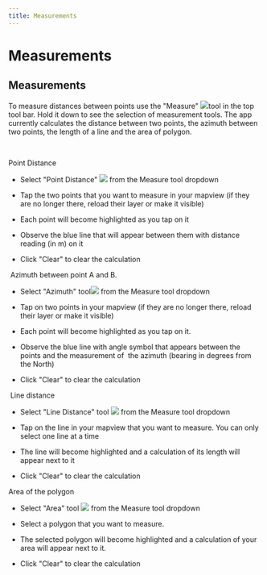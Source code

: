 ```yaml
---
title: Measurements
---
```



Measurements
=========================================================





Measurements
------------

To measure distances between points use the
"Measure" ![](https://lh4.googleusercontent.com/WtUB9y6QlscOjWH3uiDWmr5JNALrVwpZO_F94Z2SnTPSH-Ye_EYzkH0wzS4NHVR3qDg2aCxTXczOXWHrhqYBj5d8lOK5VRm1DNchGF4dADc6mphB43fsD6YI)tool
in the top tool bar. Hold it down to see the selection of measurement
tools. The app currently calculates the distance between two points, the
azimuth between two points, the length of a line and the area of
polygon.

 

Point Distance
 

-   Select "Point     Distance" ![](https://lh6.googleusercontent.com/xYKcbhIePpGnVjePD0I97czcRWW3a19lqGPMVx9nZiDRxQk4Auc4w-wtBRdYo6BerfPwJgPMyFsuSL8uiS7HaS4EYMhxVT9xGbNYPMjfdBQ2vbio_LZOQJaz)    from the Measure tool dropdown

-   Tap the two points that you want to measure in your mapview (if they
    are no longer there, reload their layer or make it visible)

-   Each point will become highlighted as you tap on it

-   Observe the blue line that will appear between them with distance
    reading (in m) on it

-   Click "Clear" to clear the calculation


 Azimuth between point A and B.


-   Select "Azimuth"
    tool![](https://lh4.googleusercontent.com/f5OSahbKoXEMmZ67x99oYqu1OJDW8uhWJVJ46jdZvRsbsxUUez3Xdo9S_44R92q7rQpkclsUN7c3GAoCLtRNMkBf-XEuGhd4gnJwkoTdqYgrmNuUVEaBthYVDQ)    from
    the Measure tool dropdown

-   Tap on two points in your mapview (if they are no longer there,
    reload their layer or make it visible)

-   Each point will become highlighted as you tap on it.

-   Observe the blue line with angle symbol that appears between the
    points and the measurement of  the azimuth (bearing in degrees from
    the North)  

-   Click "Clear" to clear the calculation


 Line distance
 

-   Select "Line Distance" tool ![](https://lh5.googleusercontent.com/u0gR1R22u2qubZYXnqqfQF0BCQRYo0BUiehYSF_H6Co2ofN-mqRjh4l2S9SRFz52jZdCOZGXBM5cpYnY45D0T1Zm7fALw0KMeFj3irzB30C9jTUst_U7oyParw)    from
    the Measure tool dropdown

-   Tap on the line in your mapview that you want to measure. You can
    only select one line at a time

-   The line will become highlighted and a calculation of its length
    will appear next to it

-   Click "Clear" to clear the calculation 


Area of the polygon


-   Select "Area"
    tool ![](https://lh5.googleusercontent.com/ELBqD7NrSsaq9fH4SH2RHyZqntyVRq8J-K7ozVBpfNpBXv8JMYSuPqhSh0vl4PsgpVAJzXz5cgXbA79BMKgBqDg496plb62jehvz1SYOnraIoBz6t3Wmk0MP)    from
    the Measure tool dropdown

<!-- -->

-   Select a polygon that you want to measure.

-   The selected polygon will become highlighted and a calculation of
    your area will appear next to it.

-   Click "Clear" to clear the calculation

 



</div>
